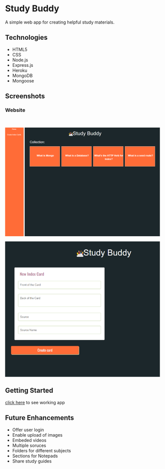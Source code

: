 # Study Buddy 

A simple web app for creating helpful study materials. 
## Technologies

- HTML5
- CSS
- Node.js
- Express.js
- Heroku
- MongoDB
- Mongoose


## Screenshots

### Website
<br>

![screenshot](public/imgs/Studybuddy.PNG)


![screenshot](public/imgs/createabuddy.PNG)


## Getting Started

[click here](https://gs-studybuddy.herokuapp.com) to see working app

## Future Enhancements

- Offer user login
- Enable upload of images 
- Embeded videos
- Multiple soruces 
- Folders for different subjects
- Sections for Notepads
- Share study guides 

